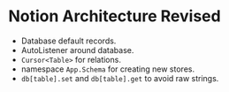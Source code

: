 # Notion Architecture Revised

- Database default records.
- AutoListener around database.
- `Cursor<Table>` for relations.
- namespace `App.Schema` for creating new stores.
- `db[table].set` and `db[table].get` to avoid raw strings.

